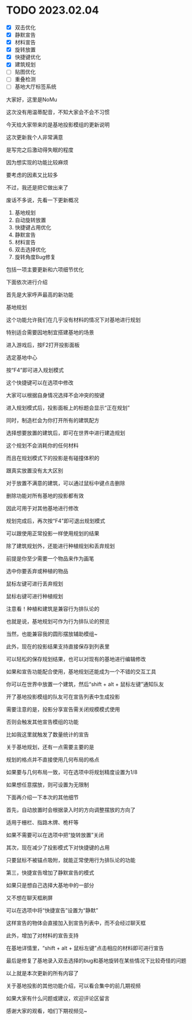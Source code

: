 # TODO 2023.02.04
- [x] 双击优化
- [x] 静默宣告
- [x] 材料宣告
- [x] 旋转放置
- [x] 快捷键优化
- [x] 建筑规划
- [ ] 贴图优化
- [ ] 重叠检测
- [ ] 基地大厅标签系统

大家好，这里是NoMu

这次没有用温蒂配音，不知大家会不会不习惯

今天给大家带来的是基地投影模组的更新说明

这次更新我个人非常满意

是写完之后激动得失眠的程度

因为想实现的功能比较麻烦

要考虑的因素又比较多

不过，我还是把它做出来了

废话不多说，先看一下更新概况

1. 基地规划
2. 自动旋转放置
3. 快捷键占用优化
4. 静默宣告
5. 材料宣告
6. 双击选择优化
7. 旋转角度Bug修复

包括一项主要更新和六项细节优化

下面依次进行介绍

首先是大家呼声最高的新功能

基地规划

这个功能允许我们在几乎没有材料的情况下对基地进行规划

特别适合需要因地制宜搭建基地的场景

进入游戏后，按F2打开投影面板

选定基地中心

按“F4”即可进入规划模式

这个快捷键可以在选项中修改

大家可以根据自身情况选择不会冲突的按键

进入规划模式后，投影面板上的标题会显示“正在规划”

同时，制造栏会为你打开所有的建筑配方

选择想要放置的建筑后，即可在世界中进行建造规划

这个规划不会消耗你的任何材料

而且在规划模式下的投影是有碰撞体积的

跟真实放置没有太大区别

对于放置不满意的建筑，可以通过鼠标中键点击删除

删除功能对所有基地的投影都有效

因此可用于对其他基地进行修改

规划完成后，再次按“F4”即可退出规划模式

可以跟使用正常投影一样使用规划的结果

除了建筑规划外，还能进行种植规划和丢弃规划

前提是你至少需要一个物品来作为画笔

选中你要丢弃或种植的物品

鼠标左键可进行丢弃规划

鼠标右键可进行种植规划

注意看！种植和建筑是兼容行为排队论的

也就是说，基地规划可作为行为排队论的预览

当然，也能兼容我的圆形摆放辅助模组~

此外，现在的投影结果支持直接保存到列表里

可以轻松的保存规划结果，也可以对现有的基地进行编辑修改

如果和宣告功能配合使用，基地规划还能成为一个不错的交互工具

你可以在世界中放置一个建筑，然后“shift + alt + 鼠标左键”通知队友

开了基地投影模组的队友可在宣告列表中生成投影

需要注意的是，投影分享宣告需关闭规模模式使用

否则会触发其他宣告模组的功能

比如我这里就触发了数量统计的宣告

关于基地规划，还有一点需要主要的是

规划的格点并不直接使用几何布局的格点

如果要与几何布局一致，可在选项中将规划精度设置为1/8

如果想任意摆放，则可设置为无限制

下面再介绍一下本次的其他细节

首先，自动放置时会根据录入时的方向调整摆放的方向了

适用于栅栏、指路木牌、桅杆等

如果不需要可以在选项中把“旋转放置”关闭

其次，现在减少了投影模式下对快捷键的占用

只要鼠标不被锚点吸附，就能正常使用行为排队论的功能

第三，快捷宣告增加了静默宣告的模式

如果只是想自己选择大基地中的一部分

又不想在聊天框刷屏

可以在选项中将“快捷宣告”设置为“静默”

这样宣告的物体会直接加入到宣告列表中，而不会经过聊天框

此外，增加了对材料的宣告支持

在基地详情里，“shift + alt + 鼠标左键”点击相应的材料即可进行宣告

最后是修复了基地录入双击选择的bug和基地旋转在某些情况下比较奇怪的问题

以上就是本次更新的所有内容了

关于基地投影的其他功能介绍，可以看合集中的前几期视频

如果大家有什么问题或建议，欢迎评论区留言

感谢大家的观看，咱们下期视频见~

